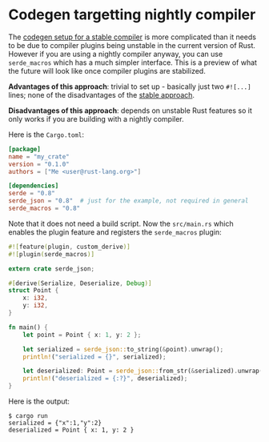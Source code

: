 # Codegen targetting nightly compiler

The [codegen setup for a stable compiler](codegen-stable.md) is more complicated
than it needs to be due to compiler plugins being unstable in the current
version of Rust. However if you are using a nightly compiler anyway, you can
use `serde_macros` which has a much simpler interface. This is a preview of what
the future will look like once compiler plugins are stabilized.

**Advantages of this approach**: trivial to set up - basically just two
`#![...]` lines; none of the disadvantages of the [stable
approach](codegen-stable.md).

**Disadvantages of this approach**: depends on unstable Rust features so it only
works if you are building with a nightly compiler.

Here is the `Cargo.toml`:

```toml:Cargo.toml
[package]
name = "my_crate"
version = "0.1.0"
authors = ["Me <user@rust-lang.org>"]

[dependencies]
serde = "0.8"
serde_json = "0.8"  # just for the example, not required in general
serde_macros = "0.8"
```

Note that it does not need a build script. Now the `src/main.rs` which enables
the plugin feature and registers the `serde_macros` plugin:

```rust:src/main.rs
#![feature(plugin, custom_derive)]
#![plugin(serde_macros)]

extern crate serde_json;

#[derive(Serialize, Deserialize, Debug)]
struct Point {
    x: i32,
    y: i32,
}

fn main() {
    let point = Point { x: 1, y: 2 };

    let serialized = serde_json::to_string(&point).unwrap();
    println!("serialized = {}", serialized);

    let deserialized: Point = serde_json::from_str(&serialized).unwrap();
    println!("deserialized = {:?}", deserialized);
}
```

Here is the output:

```
$ cargo run
serialized = {"x":1,"y":2}
deserialized = Point { x: 1, y: 2 }
```
